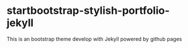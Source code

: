 # startbootstrap-stylish-portfolio-jekyll
This is an bootstrap theme develop with Jekyll powered by github pages
